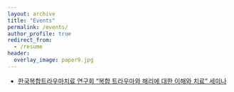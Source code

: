 ```yaml
---
layout: archive
title: "Events"
permalink: /events/
author_profile: true
redirect_from:
  - /resume
header:
  overlay_image: paper9.jpg
---
```


* [한국복합트라우마치료 연구회 “복합 트라우마와 해리에 대한 이해와 치료” 세미나](http://academicpages.github.io/files/paper3.pdf)
